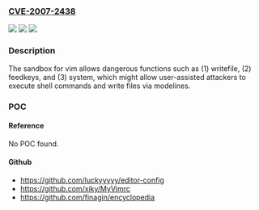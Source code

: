 ### [CVE-2007-2438](https://cve.mitre.org/cgi-bin/cvename.cgi?name=CVE-2007-2438)
![](https://img.shields.io/static/v1?label=Product&message=n%2Fa&color=blue)
![](https://img.shields.io/static/v1?label=Version&message=n%2Fa&color=blue)
![](https://img.shields.io/static/v1?label=Vulnerability&message=n%2Fa&color=brighgreen)

### Description

The sandbox for vim allows dangerous functions such as (1) writefile, (2) feedkeys, and (3) system, which might allow user-assisted attackers to execute shell commands and write files via modelines.

### POC

#### Reference
No POC found.

#### Github
- https://github.com/luckyyyyy/editor-config
- https://github.com/xiky/MyVimrc
- https://github.com/finagin/encyclopedia

